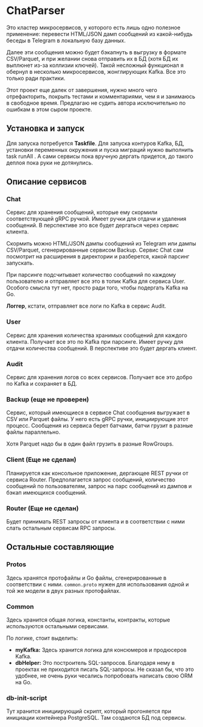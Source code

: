 # ChatParser

Это кластер микросервисов, у которого есть лишь одно полезное применение: перевести HTML/JSON дамп сообщений из какой-нибудь беседы в Telegram в локальную базу данных.

Далее эти сообщения можно будет бэкапнуть в выгрузку в формате CSV/Parquet, и при желании снова отправить их в БД (хотя БД их выплюнет из-за коллизии ключей). Такой несложный функционал я обернул в несколько микросервисов, жонглирующих Kafka. Все это только ради практики.

Этот проект еще далек от завершения, нужно много чего отрефакторить, покрыть тестами и комментариями, чем я и занимаюсь в свободное время. Предлагаю не судить автора исключительно по ошибкам в этом сыром проекте.

## Установка и запуск

Для запуска потребуется **Taskfile**. Для запуска контуров Kafka, БД, установки переменных окружения и пуска миграций нужно выполнить task runAll .
А сами сервисы пока вручную дергать придется, до такого деплоя пока руки не дотянулись.

## Описание сервисов

### Chat
Сервис для хранения сообщений, которые ему скормили соответствующей gRPC ручкой. Имеет ручки для отдачи и удаления сообщений. В перспективе это все будет дергаться через сервис клиента.

Скормить можно HTML/JSON дампы сообщений из Telegram или дампы CSV/Parquet, сгенерированные сервисом Backup. Сервис Chat сам посмотрит на расширения в директории и разберется, какой парсинг запускать.

При парсинге подсчитывает количество сообщений по каждому пользователю и отправляет все это в топик Kafka для сервиса User. Особого смысла тут нет, просто ради того, чтобы подергать Kafka на Go.

**Логгер**, кстати, отправляет все логи по Kafka в сервис Audit.

### User
Сервис для хранения количества хранимых сообщений для каждого клиента. Получает все это по Kafka при парсинге. Имеет ручку для отдачи количества сообщений. В перспективе это будет дергать клиент.

### Audit
Сервис для хранения логов со всех сервисов. Получает все это добро по Kafka и сохраняет в БД.

### Backup (еще не проверен)
Сервис, который имеющиеся в сервисе Chat сообщения выгружает в CSV или Parquet файлы. У него есть gRPC ручки, инициирующие этот процесс. Сообщения из сервиса берет батчами, батчи грузит в разные файлы параллельно.

Хотя Parquet надо бы в один файл грузить в разные RowGroups.

### Client (Еще не сделан)
Планируется как консольное приложение, дергающее REST ручки от сервиса Router. Предполагается запрос сообщений, количество сообщений по пользователям, запрос на парс сообщений из дампов и бэкап имеющихся сообщений.

### Router (Еще не сделан)
Будет принимать REST запросы от клиента и в соответствии с ними слать остальным сервисам RPC запросы.

## Остальные составляющие

### Protos
Здесь хранятся протофайлы и Go файлы, сгенерированные в соответствии с ними. `common.proto` нужен для использования одной и той же модели в двух разных протофайлах.

### Common
Здесь хранится общая логика, константы, контракты, которые используются остальными сервисами.

По логике, стоит выделить:
- **myKafka:** Здесь хранится логика для консюмеров и продюсеров Kafka.
- **dbHelper:** Это построитель SQL-запросов. Благодаря нему в проектах не приходится писать SQL-запросы. Не сказал бы, что это удобнее, не очень руки чесались попробовать написать свою ORM на Go.

### db-init-script
Тут хранится инициирующий скрипт, который прогоняется при инициации контейнера PostgreSQL. Там создаются БД под сервисы.

